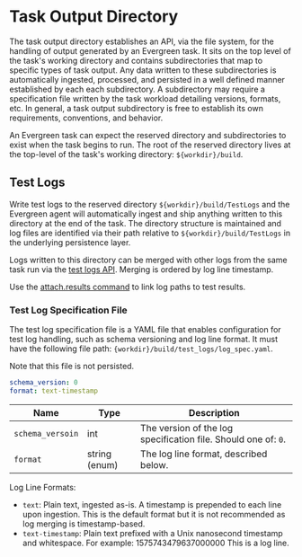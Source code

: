 # Task Output Directory

The task output directory establishes an API, via the file system, for the
handling of output generated by an Evergreen task. It sits on the top level of
the task's working directory and contains subdirectories that map to specific
types of task output. Any data written to these subdirectories is automatically
ingested, processed, and persisted in a well defined manner established by each
each subdirectory. A subdirectory may require a specification file written by
the task workload detailing versions, formats, etc. In general, a task output
subdirectory is free to establish its own requirements, conventions, and
behavior.

An Evergreen task can expect the reserved directory and subdirectories to exist
when the task begins to run. The root of the reserved directory lives at the
top-level of the task's working directory: `${workdir}/build`.

## Test Logs

Write test logs to the reserved directory `${workdir}/build/TestLogs` and the
Evergreen agent will automatically ingest and ship anything written to this
directory at the end of the task. The directory structure is maintained and log
files are identified via their path relative to `${workdir}/build/TestLogs` in
the underlying persistence layer.

Logs written to this directory can be merged with other logs from the same task
run via the [test logs API](../API/REST-V2-Usage.mdx/#tag/TestLogs/paths/~1tasks~1%7Btask_id%7D~1build~1TestLogs~1%7Bpath%7D/get").
Merging is ordered by log line timestamp.

Use the [attach.results command](Project-Commands.md/#attach.results) to link
log paths to test results.

### Test Log Specification File

The test log specification file is a YAML file that enables configuration for
test log handling, such as schema versioning and log line format. It must have
the following file path: `{workdir}/build/test_logs/log_spec.yaml`.

Note that this file is not persisted.

```yaml
schema_version: 0
format: text-timestamp
```

| Name             | Type          | Description                                                    |
| ---------------- | ------------- | -------------------------------------------------------------- |
| `schema_versoin` | int           | The version of the log specification file. Should one of: `0`. |
| `format`         | string (enum) | The log line format, described below.                          |

Log Line Formats:

-   `text`: Plain text, ingested as-is. A timestamp is prepended to each line
    upon ingestion. This is the default format but it is not recommended as log
    merging is timestamp-based.
-   `text-timestamp`: Plain text prefixed with a Unix nanosecond timestamp and
    whitespace. For example:
	        1575743479637000000 This is a log line.
